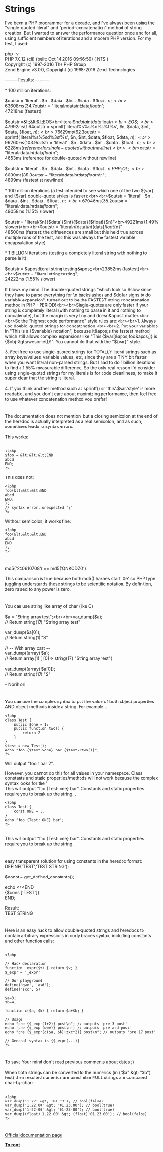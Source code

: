# Strings



I&apos;ve been a PHP programmer for a decade, and I&apos;ve always been using the "single-quoted literal" and "period-concatenation" method of string creation. But I wanted to answer the performance question once and for all, using sufficient numbers of iterations and a modern PHP version. For my test, I used:<br><br>php -v<br>PHP 7.0.12 (cli) (built: Oct 14 2016 09:56:59) ( NTS )<br>Copyright (c) 1997-2016 The PHP Group<br>Zend Engine v3.0.0, Copyright (c) 1998-2016 Zend Technologies<br><br>------ Results: -------<br><br>* 100 million iterations:<br><br>$outstr = &apos;literal&apos; . $n . $data . $int . $data . $float . $n;<br>63608ms (34.7% slower)<br><br>$outstr = "literal$n$data$int$data$float$n";<br>47218ms (fastest)<br><br>$outstr =&lt;&lt;&lt;EOS<br>literal$n$data$int$data$float$n<br>EOS;<br>47992ms (1.64% slower)<br><br>$outstr = sprintf(&apos;literal%s%s%d%s%f%s&apos;, $n, $data, $int, $data, $float, $n);<br>76629ms (62.3% slower)<br><br>$outstr = sprintf(&apos;literal%s%5$s%2$d%3$s%4$f%s&apos;, $n, $int, $data, $float, $data, $n);<br>96260ms (103.9% slower)<br><br>* 10 million iterations (test adapted to see which of the two fastest methods were faster at adding a newline; either the PHP_EOL literal, or the \n string expansion):<br><br>$outstr = &apos;literal&apos; . $n . $data . $int . $data . $float . $n;<br>6228ms (reference for single-quoted without newline)<br><br>$outstr = "literal$n$data$int$data$float$n";<br>4653ms (reference for double-quoted without newline)<br><br>$outstr = &apos;literal&apos; . $n . $data . $int . $data . $float . $n . PHP_EOL;<br>6630ms (35.3% slower than double-quoted with \n newline)<br><br>$outstr = "literal$n$data$int$data$float$n\n";<br>4899ms (fastest at newlines)<br><br>* 100 million iterations (a test intended to see which one of the two ${var} and {$var} double-quote styles is faster):<br><br>$outstr = &apos;literal&apos; . $n . $data . $int . $data . $float . $n;<br>67048ms (38.2% slower)<br><br>$outstr = "literal$n$data$int$data$float$n";<br>49058ms (1.15% slower)<br><br>$outstr = "literal{$n}{$data}{$int}{$data}{$float}{$n}"<br>49221ms (1.49% slower)<br><br>$outstr = "literal${n}${data}${int}${data}${float}${n}"<br>48500ms (fastest; the differences are small but this held true across multiple runs of the test, and this was always the fastest variable encapsulation style)<br><br>* 1 BILLION iterations (testing a completely literal string with nothing to parse in it):<br><br>$outstr = &apos;literal string testing&apos;;<br>23852ms (fastest)<br><br>$outstr = "literal string testing";<br>24222ms (1.55% slower)<br><br>It blows my mind. The double-quoted strings "which look so $slow since they have to parse everything for \n backslashes and $dollar signs to do variable expansion", turned out to be the FASTEST string concatenation method in PHP - PERIOD!<br><br>Single-quotes are only faster if your string is completely literal (with nothing to parse in it and nothing to concatenate), but the margin is very tiny and doesn&apos;t matter.<br><br>So the "highest code performance" style rules are:<br><br>1. Always use double-quoted strings for concatenation.<br><br>2. Put your variables in "This is a {$variable} notation", because it&apos;s the fastest method which still allows complex expansions like "This {$var[&apos;foo&apos;]} is {$obj-&gt;awesome()}!". You cannot do that with the "${var}" style.<br><br>3. Feel free to use single-quoted strings for TOTALLY literal strings such as array keys/values, variable values, etc, since they are a TINY bit faster when you want literal non-parsed strings. But I had to do 1 billion iterations to find a 1.55% measurable difference. So the only real reason I&apos;d consider using single-quoted strings for my literals is for code cleanliness, to make it super clear that the string is literal.<br><br>4. If you think another method such as sprintf() or &apos;this&apos;.$var.&apos;style&apos; is more readable, and you don&apos;t care about maximizing performance, then feel free to use whatever concatenation method you prefer!  

#

The documentation does not mention, but a closing semicolon at the end of the heredoc is actually interpreted as a real semicolon, and as such, sometimes leads to syntax errors.<br><br>This works:<br><br>

```
<?php
$foo = &lt;&lt;&lt;END
abcd
END;
?>
```


This does not:



```
<?php
foo(&lt;&lt;&lt;END
abcd
END;
);
// syntax error, unexpected ';'
?>
```


Without semicolon, it works fine:



```
<?php
foo(&lt;&lt;&lt;END
abcd
END
);
?>
```
  

#

md5(&apos;240610708&apos;) == md5(&apos;QNKCDZO&apos;)<br><br>This comparison is true because both md5() hashes start &apos;0e&apos; so PHP type juggling understands these strings to be scientific notation.  By definition, zero raised to any power is zero.  

#

You can use string like array of char (like C)<br><br>$a = "String array test";<br><br>var_dump($a); <br>// Return string(17) "String array test"<br><br>var_dump($a[0]); <br>// Return string(1) "S"<br><br>// -- With array cast --<br>var_dump((array) $a); <br>// Return array(1) { [0]=&gt; string(17) "String array test"}<br><br>var_dump((array) $a[0]); <br>// Return string(17) "S"<br><br>- Norihiori  

#

You can use the complex syntax to put the value of both object properties AND object methods inside a string.  For example...<br>

```
<?php
class Test {
    public $one = 1;
    public function two() {
        return 2;
    }
}
$test = new Test();
echo "foo {$test->one} bar {$test->two()}";
?>
```

Will output "foo 1 bar 2".

However, you cannot do this for all values in your namespace.  Class constants and static properties/methods will not work because the complex syntax looks for the '<br>This will output "foo {Test::one} bar".  Constants and static properties require you to break up the string.  .


```
<?php
class Test {
    const ONE = 1;
}
echo "foo {Test::ONE} bar";
?>
```
<br>This will output "foo {Test::one} bar".  Constants and static properties require you to break up the string.  

#

easy transparent solution for using constants in the heredoc format:<br>DEFINE(&apos;TEST&apos;,&apos;TEST STRING&apos;);<br><br>$const = get_defined_constants();<br><br>echo &lt;&lt;&lt;END<br>{$const[&apos;TEST&apos;]}<br>END;<br><br>Result:<br>TEST STRING  

#

Here is an easy hack to allow double-quoted strings and heredocs to contain arbitrary expressions in curly braces syntax, including constants and other function calls:<br><br>

```
<?php

// Hack declaration
function _expr($v) { return $v; }
$_expr = '_expr';

// Our playground
define('qwe', 'asd');
define('zxc', 5);

$a=3;
$b=4;

function c($a, $b) { return $a+$b; }

// Usage
echo "pre {$_expr(1+2)} post\n"; // outputs 'pre 3 post'
echo "pre {$_expr(qwe)} post\n"; // outputs 'pre asd post'
echo "pre {$_expr(c($a, $b)+zxc*2)} post\n"; // outputs 'pre 17 post'

// General syntax is {$_expr(...)}
?>
```
  

#

To save Your mind don&apos;t read previous comments about dates  ;)<br><br>When both strings can be converted to the numerics (in ("$a" &gt; "$b") test) then resulted numerics are used, else FULL strings are compared char-by-char:<br><br>

```
<?php
var_dump('1.22' &gt; '01.23'); // bool(false)
var_dump('1.22.00' &gt; '01.23.00'); // bool(true)
var_dump('1-22-00' &gt; '01-23-00'); // bool(true)
var_dump((float)'1.22.00' &gt; (float)'01.23.00'); // bool(false)
?>
```
  

#

[Official documentation page](https://www.php.net/manual/en/language.types.string.php)

**[To root](/README.md)**